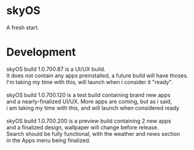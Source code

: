 # skyOS
A fresh start.

# Development
skyOS build 1.0.700.87 is a UI/UX build. 
<br>
It does not contain any apps preinstalled, a future build will have thoses.
<br>
I'm taking my time with this, will launch when i consider it "ready".
<br>
<br>
skyOS build 1.0.700.120 is a test build containing brand new apps
<br>
and a nearly-finalized UI/UX. More apps are coming, but as i said,
<br>
i am taking my time with this, and will launch when considered ready
<br>
<br>
skyOS build 1.0.700.200 is a preview build containing 2 new apps
<br>
and a finalized design, wallpaper will change before release.
<br>
Search should be fully functional, with the weather and news section
<br>
in the Apps menu being finalized.
